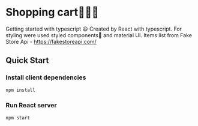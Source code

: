 # Shopping cart👕👗👚
Getting started with typescript :smiley:
Created by React with typescript. For styling were used styled components💅 and material UI. Items list from Fake Store Api - https://fakestoreapi.com/
## Quick Start
### Install client dependencies
```bash
npm install
```
### Run React server

```bash
npm start
```
